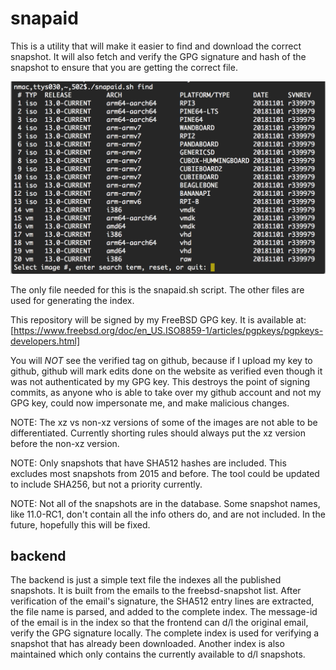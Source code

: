 snapaid
=======

This is a utility that will make it easier to find and download the
correct snapshot.  It will also fetch and verify the GPG signature
and hash of the snapshot to ensure that you are getting the correct
file.

![Screen shot of snapaid.sh find](images/snapaid.find.png?raw=true)

The only file needed for this is the snapaid.sh script.  The other files
are used for generating the index.

This repository will be signed by my FreeBSD GPG key.  It is available
at: [https://www.freebsd.org/doc/en_US.ISO8859-1/articles/pgpkeys/pgpkeys-developers.html]

You will *NOT* see the verified tag on github, because if I upload my key
to github, github will mark edits done on the website as verified even
though it was not authenticated by my GPG key.  This destroys the point
of signing commits, as anyone who is able to take over my github account
and not my GPG key, could now impersonate me, and make malicious changes.

NOTE: The xz vs non-xz versions of some of the images are not able to be
differentiated.  Currently shorting rules should always put the xz version
before the non-xz version.

NOTE: Only snapshots that have SHA512 hashes are included.  This excludes
most snapshots from 2015 and before.  The tool could be updated to include
SHA256, but not a priority currently.

NOTE: Not all of the snapshots are in the database.  Some snapshot names,
like 11.0-RC1, don't contain all the info others do, and are not
included.  In the future, hopefully this will be fixed.

backend
-------

The backend is just a simple text file the indexes all the published
snapshots.  It is built from the emails to the freebsd-snapshot
list.  After verification of the email's signature, the SHA512 entry
lines are extracted, the file name is parsed, and added to the complete
index.  The message-id of the email is in the index so that the frontend
can d/l the original email, verify the GPG signature locally.  The
complete index is used for verifying a snapshot that has already been
downloaded.  Another index is also maintained which only contains the
currently available to d/l snapshots.
